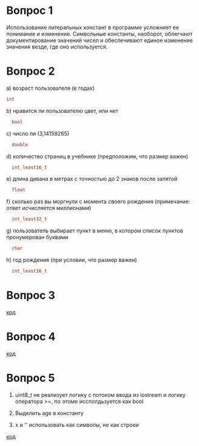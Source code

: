 # Вопрос 1

Использование литеральных констант в программе усложняет ее понимание и изменение. Символьные константы, наоборот, облегчают документирование значений чисел и обеспечивают единое изменение значения везде, где оно используется.

# Вопрос 2

a) возраст пользователя (в годах)
  ```cpp
  int
  ```
b) нравится ли пользователю цвет, или нет
```cpp
  bool
  ```

c) число пи (3,14159265)
```cpp
  double
  ```

d) количество страниц в учебнике (предположим, что размер важен)
```cpp
  int_least16_t
  ```

e) длина дивана в метрах с точностью до 2 знаков после запятой
```cpp
  float
  ```

f) сколько раз вы моргнули с момента своего рождения (примечание: ответ исчисляется миллионами)
```cpp
  int_least32_t
  ```

g) пользователь выбирает пункт в меню, в котором список пунктов пронумерован буквами
```cpp
  char
  ```

h) год рождения (при условии, что размер важен)
```cpp
  int_least16_t
  ```

# Вопрос 3

[код](./src/third.cpp)

# Вопрос 4

[код](./src/fourth.cpp)

# Вопрос 5

1. uint8_t не реализует логику с потоком ввода из iostream и логику оператора >=, по этоме иссполдьзуется как bool

2. Выделить age в константу

3. x и '' использовать как символы, не как строки

[код](./src/fifth.cpp)
